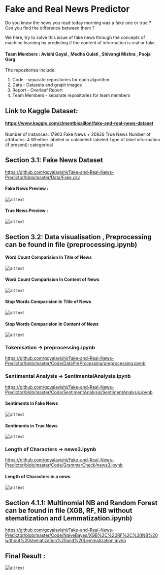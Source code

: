 # Fake and Real News Predictor

Do you know the news you read today morning was a fake one or true ?
Can you find the difference between them ?

We here, try to solve this issue of fake news through the concepts of machine
learning by predicting if the content of information is real or fake.

#### Team Members : Avishi Goyal , Medha Gulati , Shivangi Mishra , Pooja Garg

The repositories include:
1. Code - separate repositories for each algorithm 
2. Data - Datasets and graph images 
3. Report - Overleaf Report 
4. Team Members - separate repositories for team members

## Link to Kaggle Dataset:
#### https://www.kaggle.com/clmentbisaillon/fake-and-real-news-dataset

Number of instances:  17903 Fake News + 20826 True News	
Number of attributes: 4
Whether labeled or unlabeled: labeled 
Type of label information (if present): categorical


## Section 3.1: Fake News Dataset 
https://github.com/goyalavishi/Fake-and-Real-News-Predictor/blob/master/Data/Fake.csv

#### Fake News Preview :
![alt text](https://github.com/goyalavishi/Fake-and-Real-News-Predictor/blob/master/Data/fakenewspreview.png)

#### True News Preview :
![alt text](https://github.com/goyalavishi/Fake-and-Real-News-Predictor/blob/master/Data/truenewspreview.png)

## Section 3.2: Data visualisation , Preprocessing can be found in file (preprocessing.ipynb)

#### Word Count Comparision In Title of News
![alt text](https://github.com/goyalavishi/Fake-and-Real-News-Predictor/blob/master/Code/WordCount/wl_news.png)

#### Word Count Comparision In Content of News
![alt text](https://github.com/goyalavishi/Fake-and-Real-News-Predictor/blob/master/Code/WordCount/wl_nt.png)

#### Stop Words Comparision In Title of News
![alt text](https://github.com/goyalavishi/Fake-and-Real-News-Predictor/blob/master/Code/WordCount/sw_nt.png)

#### Stop Words Comparision In Content of News
![alt text](https://github.com/goyalavishi/Fake-and-Real-News-Predictor/blob/master/Code/WordCount/sw_news.png)

### Tokenisation -> preprocessing.ipynb 
https://github.com/goyalavishi/Fake-and-Real-News-Predictor/blob/master/Code/DataPreProcessing/preprocessing.ipynb

### Sentimental Analysis -> SentimentalAnalysis.ipynb
https://github.com/goyalavishi/Fake-and-Real-News-Predictor/blob/master/Code/SentimentAnalysis/SentimentAnalysis.ipynb

#### Sentiments in Fake News 
![alt text](https://github.com/goyalavishi/Fake-and-Real-News-Predictor/blob/master/Data/Images/FakeNewsgraph.jpeg)

#### Sentiments in True News
![alt text](https://github.com/goyalavishi/Fake-and-Real-News-Predictor/blob/master/Data/Images/TrueNewsgraph.jpeg)

### Length of Characters -> news3.ipynb
https://github.com/goyalavishi/Fake-and-Real-News-Predictor/blob/master/Code/GrammarCheck/news3.ipynb

#### Length of Characters in a news
![alt text](https://github.com/goyalavishi/Fake-and-Real-News-Predictor/blob/master/Data/Images/LengthofChars.jpeg)


## Section 4.1.1: Multinomial NB and Random Forest can be found in file (XGB, RF, NB without stematization and Lemmatization.ipynb)
https://github.com/goyalavishi/Fake-and-Real-News-Predictor/blob/master/Code/NaiveBayes/XGB%2C%20RF%2C%20NB%20without%20stematization%20and%20Lemmatization.ipynb

## Final Result :
![alt text](https://github.com/goyalavishi/Fake-and-Real-News-Predictor/blob/master/Data/Images/FinalResult.jpeg)

